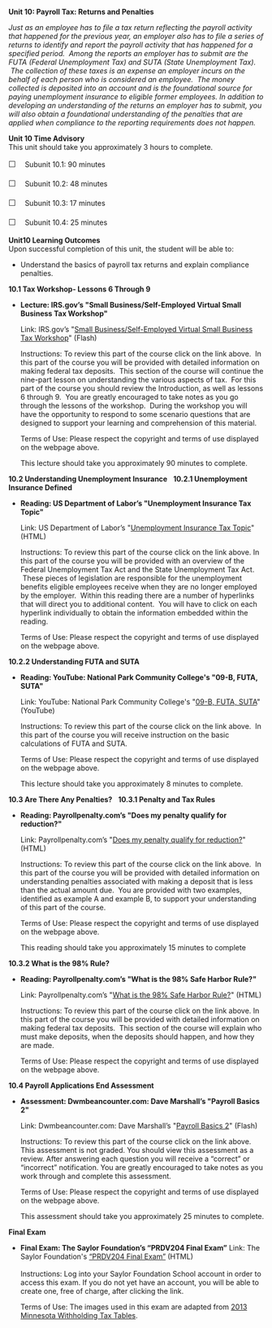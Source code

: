 **Unit 10: Payroll Tax: Returns and Penalties** <span id="10"></span> 

*Just as an employee has to file a tax return reflecting the payroll
activity that happened for the previous year, an employer also has to
file a series of returns to identify and report the payroll activity
that has happened for a specified period.  Among the reports an employer
has to submit are the FUTA (Federal Unemployment Tax) and SUTA (State
Unemployment Tax).  The collection of these taxes is an expense an
employer incurs on the behalf of each person who is considered an
employee.  The money collected is deposited into an account and is the
foundational source for paying unemployment insurance to eligible former
employees. In addition to developing an understanding of the returns an
employer has to submit, you will also obtain a foundational
understanding of the penalties that are applied when compliance to the
reporting requirements does not happen.*

**Unit 10 Time Advisory**  
<span id="49705_time_advisory" class="showltimeadivisoryspan"
style="display: inline;"><span id="49537_time_advisory"
class="showltimeadivisoryspan" style="display: inline;">This unit should
take you approximately 3 hours to complete.  
  
 <span
style="font-family: 'Myriad Pro','Gill Sans','Gill Sans MT',Calibri,sans-serif; font-size: 16px; line-height: 24px; text-align: left;">☐
   </span>Subunit 10.1: 90 minutes</span>  
  
 <span id="49537_time_advisory" class="showltimeadivisoryspan"
style="display: inline;"><span
style="font-family: 'Myriad Pro','Gill Sans','Gill Sans MT',Calibri,sans-serif; font-size: 16px; line-height: 24px; text-align: left;">☐
   </span>Subunit 10.2: 48 minutes</span>  
  
 <span id="49537_time_advisory" class="showltimeadivisoryspan"
style="display: inline;"><span
style="font-family: 'Myriad Pro','Gill Sans','Gill Sans MT',Calibri,sans-serif; font-size: 16px; line-height: 24px; text-align: left;">☐
   </span>Subunit 10.3: 17 minutes</span>  
  
 <span id="49537_time_advisory" class="showltimeadivisoryspan"
style="display: inline;"><span
style="font-family: 'Myriad Pro','Gill Sans','Gill Sans MT',Calibri,sans-serif; font-size: 16px; line-height: 24px; text-align: left;">☐
   </span>Subunit 10.4: 25 minutes</span></span>

**Unit10 Learning Outcomes**  
Upon successful completion of this unit, the student will be able to:  
-   Understand the basics of payroll tax returns and explain compliance
    penalties.

**10.1 Tax Workshop- Lessons 6 Through 9** <span id="10.1"></span> 
-   **Lecture: IRS.gov’s "Small Business/Self-Employed Virtual Small
    Business Tax Workshop"**

    Link: IRS.gov’s "[Small Business/Self-Employed Virtual Small
    Business Tax Workshop](http://www.irsvideos.gov/virtualworkshop/)"
    (Flash)  
      
     Instructions: To review this part of the course click on the link
    above.  In this part of the course you will be provided with
    detailed information on making federal tax deposits.  This section
    of the course will continue the nine-part lesson on understanding
    the various aspects of tax.  For this part of the course you should
    review the Introduction, as well as lessons 6 through 9.  You are
    greatly encouraged to take notes as you go through the lessons of
    the workshop.  During the workshop you will have the opportunity to
    respond to some scenario questions that are designed to support your
    learning and comprehension of this material.

    Terms of Use: Please respect the copyright and terms of use
    displayed on the webpage above.

    This lecture should take you approximately 90 minutes to complete.

**10.2 Understanding Unemployment Insurance** <span id="10.2"></span> 
**10.2.1 Unemployment Insurance Defined** <span id="10.2.1"></span> 
-   **Reading: US Department of Labor’s "Unemployment Insurance Tax
    Topic"**

    Link: US Department of Labor’s "[Unemployment Insurance Tax
    Topic](http://www.workforcesecurity.doleta.gov/unemploy/uitaxtopic.asp)"
    (HTML)

    Instructions: To review this part of the course click on the link
    above. In this part of the course you will be provided with an
    overview of the Federal Unemployment Tax Act and the State
    Unemployment Tax Act.  These pieces of legislation are responsible
    for the unemployment benefits eligible employees receive when they
    are no longer employed by the employer.  Within this reading there
    are a number of hyperlinks that will direct you to additional
    content.  You will have to click on each hyperlink individually to
    obtain the information embedded within the reading.

    Terms of Use: Please respect the copyright and terms of use
    displayed on the webpage above.

**10.2.2 Understanding FUTA and SUTA** <span id="10.2.2"></span> 
-   **Reading: YouTube: National Park Community College's "09-B, FUTA,
    SUTA"**

    Link: YouTube: National Park Community College's "[09-B, FUTA,
    SUTA](http://www.youtube.com/watch?v=Q5ENTYV0S0I&feature=plcp)"
    (YouTube)

    Instructions: To review this part of the course click on the link
    above.  In this part of the course you will receive instruction on
    the basic calculations of FUTA and SUTA.

    Terms of Use: Please respect the copyright and terms of use
    displayed on the webpage above.

    This lecture should take you approximately 8 minutes to complete.

**10.3 Are There Any Penalties?** <span id="10.3"></span> 
**10.3.1 Penalty and Tax Rules** <span id="10.3.1"></span> 
-   **Reading: Payrollpenalty.com’s "Does my penalty qualify for
    reduction?"**

    Link: Payrollpenalty.com’s "[Does my penalty qualify for
    reduction?](https://www.payrollpenalty.com/taxpenalty/HelpPages/QualifyingTaxRules.aspx)"
    (HTML)

    Instructions: To review this part of the course click on the link
    above.  In this part of the course you will be provided with
    detailed information on understanding penalties associated with
    making a deposit that is less than the actual amount due.  You are
    provided with two examples, identified as example A and example B,
    to support your understanding of this part of the course.

    Terms of Use: Please respect the copyright and terms of use
    displayed on the webpage above.

    This reading should take you approximately 15 minutes to complete

**10.3.2 What is the 98% Rule?** <span id="10.3.2"></span> 
-   **Reading: Payrollpenalty.com’s "What is the 98% Safe Harbor
    Rule?"**

    Link: Payrollpenalty.com’s "[What is the 98% Safe Harbor
    Rule?](https://www.payrollpenalty.com/taxpenalty/HelpPages/WhatIs98SafeHarbor.aspx)"
    (HTML)

    Instructions: To review this part of the course click on the link
    above. In this part of the course you will be provided with detailed
    information on making federal tax deposits.  This section of the
    course will explain who must make deposits, when the deposits should
    happen, and how they are made.

    Terms of Use: Please respect the copyright and terms of use
    displayed on the webpage above.

**10.4 Payroll Applications End Assessment** <span id="10.4"></span> 
-   **Assessment: Dwmbeancounter.com: Dave Marshall’s "Payroll Basics
    2"**

    Link: Dwmbeancounter.com: Dave Marshall’s "[Payroll Basics
    2](http://www.dwmbeancounter.com/BCTutorSite/TestLectures/Tests/Quizzes/Payroll/PR2.html)"
    (Flash)

    Instructions: To review this part of the course click on the link
    above. This assessment is not graded. You should view this
    assessment as a review. After answering each question you will
    receive a “correct” or “incorrect” notification. You are greatly
    encouraged to take notes as you work through and complete this
    assessment.

    Terms of Use: Please respect the copyright and terms of use
    displayed on the webpage above.

    This assessment should take you approximately 25 minutes to
    complete.

**Final Exam** <span id="11"></span> 
-   **Final Exam: The Saylor Foundation’s “PRDV204 Final Exam”**
    Link: The Saylor Foundation's [“PRDV204 Final
    Exam”](http://school.saylor.org/mod/quiz/view.php?id=1744) (HTML)  
        
     Instructions: Log into your Saylor Foundation School account in
    order to access this exam. If you do not yet have an account, you
    will be able to create one, free of charge, after clicking the
    link.  
      
     Terms of Use: The images used in this exam are adapted from [2013
    Minnesota Withholding Tax
    Tables](http://www.revenue.state.mn.us/Forms_and_Instructions/2012/wh_tables_13.pdf).


